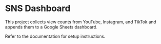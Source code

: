 # SNS Dashboard

This project collects view counts from YouTube, Instagram, and TikTok and appends them to a Google Sheets dashboard.

Refer to the documentation for setup instructions.

